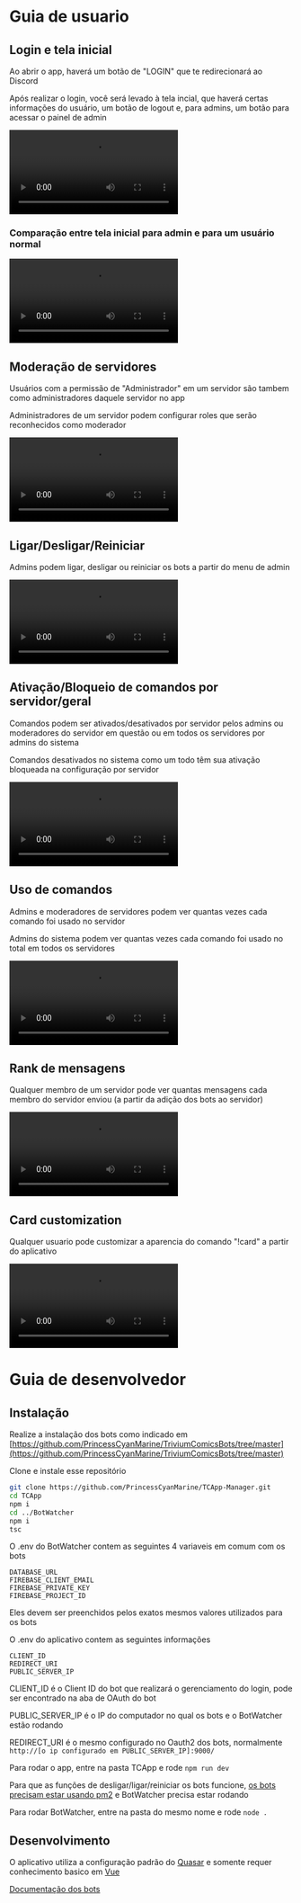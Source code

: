 # Guia de usuario

## Login e tela inicial

Ao abrir o app, haverá um botão de "LOGIN" que te redirecionará ao Discord

Após realizar o login, você será levado à tela incial, que haverá certas informações do usuário, um botão de logout e, para admins, um botão para acessar o painel de admin

<video controls src="https://github.com/PrincessCyanMarine/TCApp-Manager/raw/refs/heads/master/videos/login.mp4" title="Title"></video>

### Comparação entre tela inicial para admin e para um usuário normal

<video controls src="https://github.com/PrincessCyanMarine/TCApp-Manager/raw/refs/heads/master/videos/admin1.mp4" title="Title"></video>

## Moderação de servidores

Usuários com a permissão de "Administrador" em um servidor são tambem como administradores daquele servidor no app

Administradores de um servidor podem configurar roles que serão reconhecidos como moderador

<video controls src="https://github.com/PrincessCyanMarine/TCApp-Manager/raw/refs/heads/master/videos/moderators.mp4" title="Title"></video>

## Ligar/Desligar/Reiniciar

Admins podem ligar, desligar ou reiniciar os bots a partir do menu de admin

<video controls src="https://github.com/PrincessCyanMarine/TCApp-Manager/raw/refs/heads/master/videos/turnon_off_restart.mp4" title="Title"></video>


## Ativação/Bloqueio de comandos por servidor/geral

Comandos podem ser ativados/desativados por servidor pelos admins ou moderadores do servidor em questão ou em todos os servidores por admins do sistema

Comandos desativados no sistema como um todo têm sua ativação bloqueada na configuração por servidor

<video controls src="https://github.com/PrincessCyanMarine/TCApp-Manager/raw/refs/heads/master/videos/command_activation.mp4" title="Title"></video>

## Uso de comandos

Admins e moderadores de servidores podem ver quantas vezes cada comando foi usado no servidor

Admins do sistema podem ver quantas vezes cada comando foi usado no total em todos os servidores

<video controls src="https://github.com/PrincessCyanMarine/TCApp-Manager/raw/refs/heads/master/videos/commandusage.mp4" title="Title"></video>


## Rank de mensagens

Qualquer membro de um servidor pode ver quantas mensagens cada membro do servidor enviou (a partir da adição dos bots ao servidor)

<video controls src="https://github.com/PrincessCyanMarine/TCApp-Manager/raw/refs/heads/master/videos/messageranking.mp4" title="Title"></video>


## Card customization

Qualquer usuario pode customizar a aparencia do comando "!card" a partir do aplicativo

<video controls src="https://github.com/PrincessCyanMarine/TCApp-Manager/raw/refs/heads/master/videos/2025-06-24 16-31-21.mp4" title="Title"></video>


# Guia de desenvolvedor

## Instalação
Realize a instalação dos bots como indicado em 
[https://github.com/PrincessCyanMarine/TriviumComicsBots/tree/master](https://github.com/PrincessCyanMarine/TriviumComicsBots/tree/master)


Clone e instale esse repositório
```bash
git clone https://github.com/PrincessCyanMarine/TCApp-Manager.git
cd TCApp
npm i
cd ../BotWatcher
npm i
tsc
```

O .env do BotWatcher contem as seguintes 4 variaveis em comum com os bots
```
DATABASE_URL
FIREBASE_CLIENT_EMAIL
FIREBASE_PRIVATE_KEY
FIREBASE_PROJECT_ID
```
Eles devem ser preenchidos pelos exatos mesmos valores utilizados para os bots

O .env do aplicativo contem as seguintes informações
```
CLIENT_ID
REDIRECT_URI
PUBLIC_SERVER_IP
```
CLIENT_ID é o Client ID do bot que realizará o gerenciamento do login, pode ser encontrado na aba de OAuth do bot

PUBLIC_SERVER_IP é o IP do computador no qual os bots e o BotWatcher estão rodando

REDIRECT_URI é o mesmo configurado no Oauth2 dos bots, normalmente `http://[o ip configurado em PUBLIC_SERVER_IP]:9000/`


Para rodar o app, entre na pasta TCApp e rode `npm run dev`

Para que as funções de desligar/ligar/reiniciar os bots funcione, [os bots precisam estar usando pm2](https://github.com/PrincessCyanMarine/TriviumComicsBots/tree/master?tab=readme-ov-file#running) e BotWatcher precisa estar rodando

Para rodar BotWatcher, entre na pasta do mesmo nome e rode `node .`


## Desenvolvimento
O aplicativo utiliza a configuração padrão do [Quasar](https://quasar.dev/) e somente requer conhecimento basico em [Vue](https://quasar.dev/start/how-to-use-vue)

[Documentação dos bots](https://github.com/PrincessCyanMarine/TriviumComicsBots)